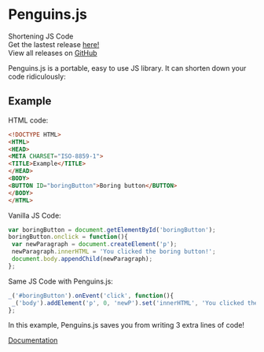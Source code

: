 # Penguins.js

Shortening JS Code<br>
Get the lastest release [here!](https://penguins.js.org/Penguins.js)<br>
View all releases on [GitHub](https://github.com/luisvallejomohl/Penguins.js/releases)<br>

Penguins.js is a portable, easy to use JS library. It can shorten down your code ridiculously:

## Example

HTML code:
```HTML
<!DOCTYPE HTML>
<HTML>
<HEAD>
<META CHARSET="ISO-8859-1">
<TITLE>Example</TITLE>
</HEAD>
<BODY>
<BUTTON ID="boringButton">Boring button</BUTTON>
</BODY>
</HTML>
```
Vanilla JS Code:
```javascript
var boringButton = document.getElementById('boringButton');
boringButton.onclick = function(){
 var newParagraph = document.createElement('p');
 newParagraph.innerHTML = 'You clicked the boring button!';
 document.body.appendChild(newParagraph);
};
```
Same JS Code with Penguins.js:
```javascript
_('#boringButton').onEvent('click', function(){
 _('body').addElement('p', 0, 'newP').set('innerHTML', 'You clicked the boring button!');
};
```
In this example, Penguins.js saves you from writing 3 extra lines of code!

[Documentation](https://penguins.js.org/documentation.html)
